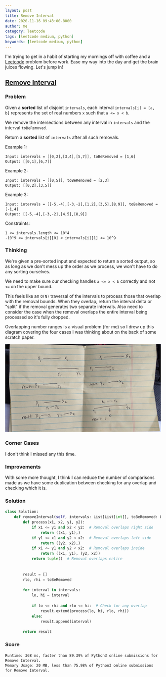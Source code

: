 ```yaml
---
layout: post
title: Remove Interval
date: 2020-11-16 09:43:00-8000
author: me
category: leetcode
tags: [leetcode medium, python]
keywords: [leetcode medium, python]
---
```


I'm trying to get in a habit of starting my mornings off with coffee and a [Leetcode](https://leetcode.com/) problem before work. Ease my way into the day and get the brain juices flowing. Let's jump in!

## [Remove Interval](https://leetcode.com/problems/remove-interval/)

### Problem

Given a **sorted** list of disjoint `intervals`, each interval `intervals[i] = [a, b]` represents the set of real numbers `x` such that `a <= x < b`.

We remove the intersections between any interval in `intervals` and the interval `toBeRemoved`.

Return a **sorted** list of `intervals` after all such removals.

Example 1:

```
Input: intervals = [[0,2],[3,4],[5,7]], toBeRemoved = [1,6]
Output: [[0,1],[6,7]]
```

Example 2:

```
Input: intervals = [[0,5]], toBeRemoved = [2,3]
Output: [[0,2],[3,5]]
```

Example 3:

```
Input: intervals = [[-5,-4],[-3,-2],[1,2],[3,5],[8,9]], toBeRemoved = [-1,4]
Output: [[-5,-4],[-3,-2],[4,5],[8,9]]
```

Constraints:

```
1 <= intervals.length <= 10^4
-10^9 <= intervals[i][0] < intervals[i][1] <= 10^9
```


### Thinking

We're given a pre-sorted input and expected to return a sorted output, so as long as we don't mess up the order as we process, we won't have to do any sorting ourselves.

We need to make sure our checking handles `a <= x < b` correctly and not `<=` on the upper bound.

This feels like an `O(N)` traversal of the intervals to process those that overlap with the removal bounds. When they overlap, return the interval delta or "split" if the removal generates two separate intervals. Also need to consider the case when the removal overlaps the entire interval being processed so it's fully dropped.

Overlapping number ranges is a visual problem (for me) so I drew up this diagram covering the four cases I was thinking about on the back of some scratch paper.

![Scratch paper diagram showing interval overlapping](/assets/images/posts/remove-interval-drawing.jpg)

### Corner Cases

I don't think I missed any this time.

### Improvements

With some more thought, I think I can reduce the number of comparisons made as we have some duplication between
checking for any overlap and checking which it is.

### Solution

```python
class Solution:
    def removeInterval(self, intervals: List[List[int]], toBeRemoved: List[int]) -> List[List[int]]:
        def process(x1, x2, y1, y2):
            if x1 <= y1 and x2 < y2:  # Removal overlaps right side
                return ((x1, y1),)
            if y1 <= x1 and y2 < x2:  # Removal overlaps left side
                return ((y2, x2),)
            if x1 <= y1 and y2 < x2:  # Removal overlaps inside
                return ((x1, y1), (y2, x2))
            return tuple()  # Removal overlaps entire


        result = []
        rlo, rhi = toBeRemoved

        for interval in intervals:
            lo, hi = interval

            if lo <= rhi and rlo <= hi:  # Check for any overlap
                result.extend(process(lo, hi, rlo, rhi))
            else:
                result.append(interval)

        return result
```

### Score

```
Runtime: 368 ms, faster than 89.39% of Python3 online submissions for Remove Interval.
Memory Usage: 20 MB, less than 75.98% of Python3 online submissions for Remove Interval.
```